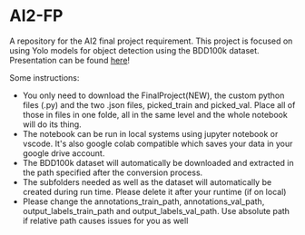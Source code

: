 # AI2-FP
A repository for the AI2 final project requirement. This project is focused on using Yolo models for object detection using the BDD100k dataset.
Presentation can be found [here](https://www.canva.com/design/DAGXiwrcX5E/JC25ZTN9MRc8NrK4HMKqoA/edit?utm_content=DAGXiwrcX5E&utm_campaign=designshare&utm_medium=link2&utm_source=sharebutton)!

Some instructions:
- You only need to download the FinalProject(NEW), the custom python files (.py) and the two .json files, picked_train and picked_val. Place all of those in files in one folde, all in the same level and the whole notebook will do its thing.
- The notebook can be run in local systems using jupyter notebook or vscode. It's also google colab compatible which saves your data in your google drive account.
- The BDD100k dataset will automatically be downloaded and extracted in the path specified after the conversion process.
- The subfolders needed as well as the dataset will automatically be created during run time. Please delete it after your runtime (if on local)
- Please change the annotations_train_path, annotations_val_path, output_labels_train_path and output_labels_val_path. Use absolute path if relative path causes issues for you as well
